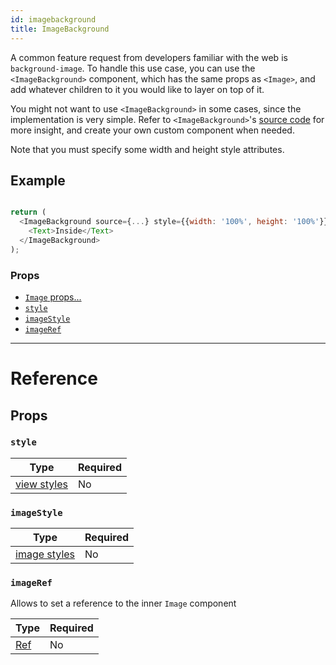 ```yaml
---
id: imagebackground
title: ImageBackground
---
```


A common feature request from developers familiar with the web is `background-image`. To handle this use case, you can use the `<ImageBackground>` component, which has the same props as `<Image>`, and add whatever children to it you would like to layer on top of it.

You might not want to use `<ImageBackground>` in some cases, since the implementation is very simple. Refer to `<ImageBackground>`'s [source code](https://github.com/facebook/react-native/blob/master/Libraries/Image/ImageBackground.js) for more insight, and create your own custom component when needed.

Note that you must specify some width and height style attributes.

## Example


```javascript

return (
  <ImageBackground source={...} style={{width: '100%', height: '100%'}}>
    <Text>Inside</Text>
  </ImageBackground>
);

```


### Props

* [`Image` props...](../image/#props)
* [`style`](../imagebackground/#style)
* [`imageStyle`](../imagebackground/#imageStyle)
* [`imageRef`](../imagebackground/#imageRef)

---

# Reference

## Props

### `style`

| Type                               | Required |
| ---------------------------------- | -------- |
| [view styles](../view-style-props/) | No       |

### `imageStyle`

| Type                                 | Required |
| ------------------------------------ | -------- |
| [image styles](../image-style-props/) | No       |

### `imageRef`

Allows to set a reference to the inner `Image` component

| Type                                                  | Required |
| ----------------------------------------------------- | -------- |
| [Ref](https://reactjs.org/docs/refs-and-the-dom.html) | No       |

